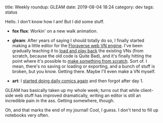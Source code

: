 title: Weekly roundup: GLEAM
date: 2019-08-04 18:24
category: dev
tags: status

Hello.  I don't know how I am!  But I did some stuff.

- **fox flux**: Workin' on a new walk animation.

- **gleam**: After years of saying I should totally do so, I finally started making a little editor for the [Floraverse web VN engine](https://apps.veekun.com/flora-cutscenes/).  I've been gradually teaching it to [load and play back](https://twitter.com/eevee/status/1156357443208613888) the existing VNs (from scratch, because the old code is Quite Bad), and it's finally hitting the point where it's possible to [make something from scratch](https://twitter.com/eevee/status/1158183550186692608).  Sort of.  I mean, there's no saving or loading or exporting, and a bunch of stuff is broken, but you know.  Getting there.  Maybe I'll even make a VN myself.

- **art**: I [started doing daily comics again](https://twitter.com/eevee/status/1157041170834284544) and then forgot after day 1.

GLEAM has basically taken up my whole week; turns out that while client-side web stuff has improved dramatically, writing an editor is still an incredible pain in the ass.  Getting somewhere, though.

Oh, and that marks the end of my journal!  Cool, I guess.  I don't tend to fill up notebooks very often.
